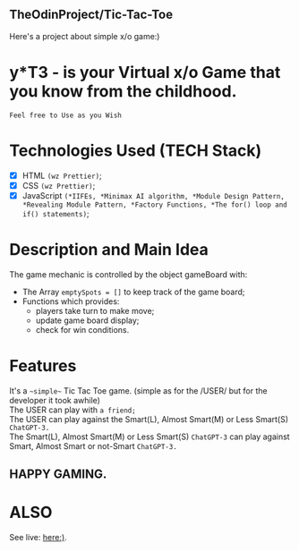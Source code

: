 ## TheOdinProject/Tic-Tac-Toe

Here's a project about simple x/o game:)<br>
# <b>y*T3</b> - is your Virtual x/o Game that you know from the childhood.<br>
`Feel free to Use as you Wish`

# Technologies Used (TECH Stack)

- [x] HTML `(wz Prettier)`;
- [x] CSS `(wz Prettier)`;
- [x] JavaScript `(*IIFEs, *Minimax AI algorithm, *Module Design Pattern, *Revealing Module Pattern, *Factory Functions, *The for() loop and if() statements)`;

# Description and Main Idea
The game mechanic is controlled by the object gameBoard with: 
- The Array `emptySpots = []` to keep track of the game board;
- Functions which provides:
  - players take turn to make move;
  - update game board display;
  - check for win conditions.

#  Features
It's a `~simple~` Tic Tac Toe game. (simple as for the /USER/ but for the developer it took awhile)<br>
The USER can play with `a friend;`<br>
The USER can play against the Smart(L), Almost Smart(M) or Less Smart(S) `ChatGPT-3.`<br>
The Smart(L), Almost Smart(M) or Less Smart(S) `ChatGPT-3` can play against Smart, Almost Smart or not-Smart `ChatGPT-3.`

## HAPPY GAMING.

# ALSO 

See live: <a href="">here:)</a>.